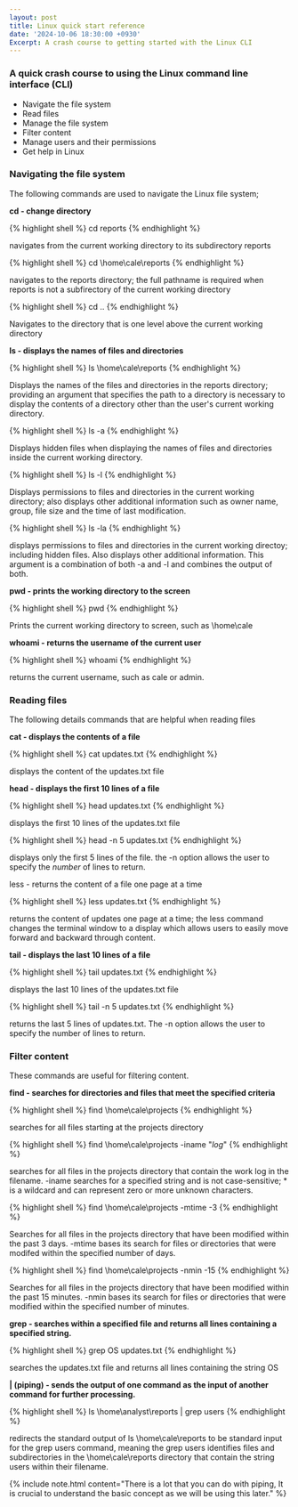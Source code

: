 ```yaml
---
layout: post
title: Linux quick start reference
date: '2024-10-06 18:30:00 +0930'
Excerpt: A crash course to getting started with the Linux CLI
---
```

### A quick crash course to using the Linux command line interface (CLI)

- Navigate the file system
- Read files
- Manage the file system
- Filter content
- Manage users and their permissions
- Get help in Linux

### Navigating the file system

The following commands are used to navigate the Linux file system;

**cd - change directory**

{% highlight shell %}
cd reports
{% endhighlight %}

navigates from the current working directory to its subdirectory reports

{% highlight shell %}
cd \home\cale\reports
{% endhighlight %}


navigates to the reports directory; the full pathname is required when reports is not a subfirectory of the current working directory

{% highlight shell %}
cd ..
{% endhighlight %}

Navigates to the directory that is one level above the current working directory

**ls - displays the names of files and directories**

{% highlight shell %}
ls \home\cale\reports
{% endhighlight %}

Displays the names of the files and directories in the reports directory; providing an argument that specifies the path to a directory is necessary to display the contents of a directory other than the user's current working directory.

{% highlight shell %}
ls -a
{% endhighlight %}

Displays hidden files when displaying the names of files and directories inside the current working directory.

{% highlight shell %}
ls -l
{% endhighlight %}

Displays permissions to files and directories in the current working directory; also displays other additional information such as owner name, group, file size and the time of last modification.

{% highlight shell %}
ls -la
{% endhighlight %}

displays permissions to files and directories in the current working directoy; including hidden files. Also displays other additional information. This argument is a combination of both -a and -l and combines the output of both.

**pwd - prints the working directory to the screen**

{% highlight shell %}
pwd
{% endhighlight %}

Prints the current working directory to screen, such as \home\cale

**whoami - returns the username of the current user**

{% highlight shell %}
whoami
{% endhighlight %}

returns the current username, such as cale or admin.

### Reading files
The following details commands that are helpful when reading files

**cat - displays the contents of a file**

{% highlight shell %}
cat updates.txt
{% endhighlight %}

displays the content of the updates.txt file

**head - displays the first 10 lines of a file**

{% highlight shell %}
head updates.txt
{% endhighlight %}

displays the first 10 lines of the updates.txt file

{% highlight shell %}
head -n 5 updates.txt
{% endhighlight %}

displays only the first 5 lines of the file.
the -n option allows the user to specify the _number_ of lines to return.

less - returns the content of a file one page at a time

{% highlight shell %}
less updates.txt
{% endhighlight %}

returns the content of updates one page at a time; the less command changes the terminal window to a display which allows users to easily move forward and backward through content.

**tail - displays the last 10 lines of a file**

{% highlight shell %}
tail updates.txt
{% endhighlight %}

displays the last 10 lines of the updates.txt file

{% highlight shell %}
tail -n 5 updates.txt
{% endhighlight %}

returns the last 5 lines of updates.txt. The -n option allows the user to specify the number of lines to return.

### Filter content
These commands are useful for filtering content.

**find - searches for directories and files that meet the specified criteria**

{% highlight shell %}
find \home\cale\projects
{% endhighlight %}

searches for all files starting at the projects directory

{% highlight shell %}
find \home\cale\projects -iname "*log*"
{% endhighlight %}

searches for all files in the projects directory that contain the work log in the filename.
-iname searches for a specified string and is not case-sensitive; * is a wildcard and can represent zero or more unknown characters.

{% highlight shell %}
find \home\cale\projects -mtime -3
{% endhighlight %}

Searches for all files in the projects directory that have been modified within the past 3 days.
-mtime bases its search for files or directories that were modifed within the specified number of days.

{% highlight shell %}
find \home\cale\projects -nmin -15
{% endhighlight %}

Searches for all files in the projects directory that have been modified within the past 15 minutes.
-nmin bases its search for files or directories that were modified within the specified number of minutes.

**grep - searches within a specified file and returns all lines containing a specified string.**

{% highlight shell %}
grep OS updates.txt
{% endhighlight %}

searches the updates.txt file and returns all lines containing the string OS

**\| (piping) - sends the output of one command as the input of another command for further processing.**

{% highlight shell %}
ls \home\analyst\reports | grep users
{% endhighlight %}

redirects the standard output of ls \home\cale\reports to be standard input for the grep users command, meaning the grep users identifies files and subdirectories in the \home\cale\reports directory that contain the string users within their filename.

{% include note.html content="There is a lot that you can do with piping, It is crucial to understand the basic concept as we will be using this later." %}
